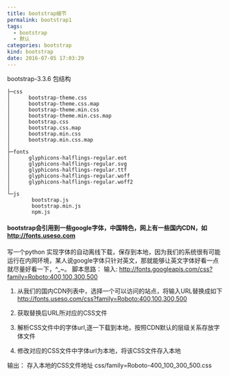```yaml
---
title: bootstrap细节
permalink: bootstrap1
tags:
  - bootstrap
  - 默认
categories: bootstrap
kind: bootstrap
date: 2016-07-05 17:03:29
---
```



bootstrap-3.3.6 包结构
```{bash}
├─css
│      bootstrap-theme.css        
│      bootstrap-theme.css.map
│      bootstrap-theme.min.css
│      bootstrap-theme.min.css.map
│      bootstrap.css
│      bootstrap.css.map
│      bootstrap.min.css
│      bootstrap.min.css.map
│
├─fonts
│      glyphicons-halflings-regular.eot
│      glyphicons-halflings-regular.svg
│      glyphicons-halflings-regular.ttf
│      glyphicons-halflings-regular.woff
│      glyphicons-halflings-regular.woff2
│
└─js
        bootstrap.js
        bootstrap.min.js
        npm.js
```

#### bootstrap会引用到一些google字体，中国特色，网上有一些国内CDN，如 http://fonts.useso.com

写一个python 实现字体的自动离线下载，保存到本地，因为我们的系统很有可能运行在内网环境，某人说google字体只针对英文，那就能够让英文字体好看一点就尽量好看一下，^_~。
脚本思路：
输入:
http://fonts.googleapis.com/css?family=Roboto:400,100,300,500
1. 从我们的国内CDN列表中，选择一个可以访问的站点，将输入URL替换成如下
   http://fonts.useso.com/css?family=Roboto:400,100,300,500
2. 获取替换后URL所对应的CSS文件

3. 解析CSS文件中的字体url,逐一下载到本地，按照CDN默认的层级关系存放字体文件

4. 修改对应的CSS文件中字体url为本地，将该CSS文件存入本地

输出：
存入本地的CSS文件地址
css/family=Roboto-400_100_300_500.css